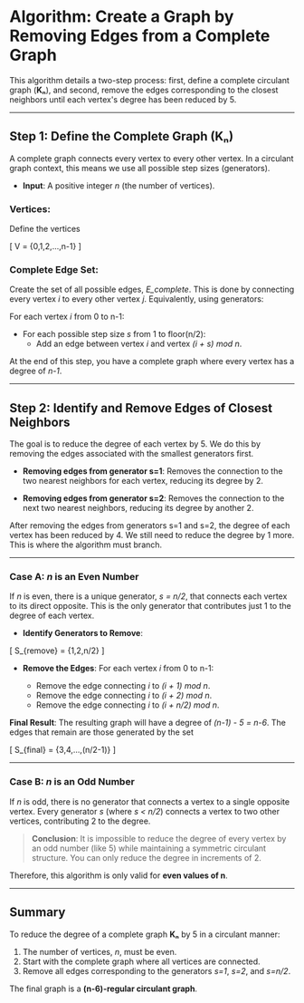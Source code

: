 
# Algorithm: Create a Graph by Removing Edges from a Complete Graph

This algorithm details a two-step process: first, define a complete circulant graph (**Kₙ**), and second, remove the edges corresponding to the closest neighbors until each vertex's degree has been reduced by 5.

---

## Step 1: Define the Complete Graph (**Kₙ**)

A complete graph connects every vertex to every other vertex. In a circulant graph context, this means we use all possible step sizes (generators).

- **Input**: A positive integer *n* (the number of vertices).

### Vertices:
Define the vertices 

\[
V = \{0,1,2,...,n-1\}
\]

### Complete Edge Set:
Create the set of all possible edges, *E_complete*. This is done by connecting every vertex *i* to every other vertex *j*. Equivalently, using generators:

For each vertex *i* from 0 to n-1:

- For each possible step size *s* from 1 to floor(n/2):
  - Add an edge between vertex *i* and vertex *(i + s) mod n*.

At the end of this step, you have a complete graph where every vertex has a degree of *n-1*.

---

## Step 2: Identify and Remove Edges of Closest Neighbors

The goal is to reduce the degree of each vertex by 5. We do this by removing the edges associated with the smallest generators first.

- **Removing edges from generator s=1**: Removes the connection to the two nearest neighbors for each vertex, reducing its degree by 2.

- **Removing edges from generator s=2**: Removes the connection to the next two nearest neighbors, reducing its degree by another 2.

After removing the edges from generators s=1 and s=2, the degree of each vertex has been reduced by 4. We still need to reduce the degree by 1 more. This is where the algorithm must branch.

---

### Case A: *n* is an Even Number

If *n* is even, there is a unique generator, *s = n/2*, that connects each vertex to its direct opposite. This is the only generator that contributes just 1 to the degree of each vertex.

- **Identify Generators to Remove**: 

\[
S_{remove} = \{1,2,n/2\}
\]

- **Remove the Edges**: For each vertex *i* from 0 to n-1:

  - Remove the edge connecting *i* to *(i + 1) mod n*.
  - Remove the edge connecting *i* to *(i + 2) mod n*.
  - Remove the edge connecting *i* to *(i + n/2) mod n*.

**Final Result**: The resulting graph will have a degree of *(n-1) - 5 = n-6*. The edges that remain are those generated by the set

\[
S_{final} = \{3,4,...,(n/2-1)\}
\]

---

### Case B: *n* is an Odd Number

If *n* is odd, there is no generator that connects a vertex to a single opposite vertex. Every generator *s* (where *s < n/2*) connects a vertex to two other vertices, contributing 2 to the degree.

> **Conclusion**: It is impossible to reduce the degree of every vertex by an odd number (like 5) while maintaining a symmetric circulant structure. You can only reduce the degree in increments of 2.

Therefore, this algorithm is only valid for **even values of n**.

---

## Summary

To reduce the degree of a complete graph **Kₙ** by 5 in a circulant manner:

1. The number of vertices, *n*, must be even.
2. Start with the complete graph where all vertices are connected.
3. Remove all edges corresponding to the generators *s=1*, *s=2*, and *s=n/2*.

The final graph is a **(n-6)-regular circulant graph**.

